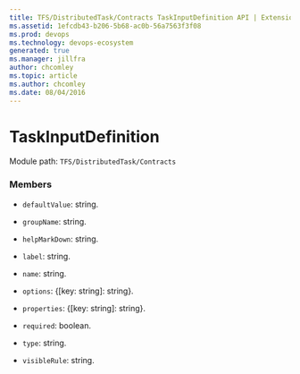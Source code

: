 ```yaml
---
title: TFS/DistributedTask/Contracts TaskInputDefinition API | Extensions for Azure DevOps Services
ms.assetid: 1efcdb43-b206-5b68-ac0b-56a7563f3f08
ms.prod: devops
ms.technology: devops-ecosystem
generated: true
ms.manager: jillfra
author: chcomley
ms.topic: article
ms.author: chcomley
ms.date: 08/04/2016
---
```


# TaskInputDefinition

Module path: `TFS/DistributedTask/Contracts`


### Members

* `defaultValue`: string. 

* `groupName`: string. 

* `helpMarkDown`: string. 

* `label`: string. 

* `name`: string. 

* `options`: {[key: string]: string}. 

* `properties`: {[key: string]: string}. 

* `required`: boolean. 

* `type`: string. 

* `visibleRule`: string. 

